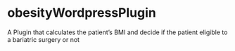 # obesityWordpressPlugin
A Plugin that calculates the patient’s BMI and decide if the patient eligible to a bariatric surgery or not
